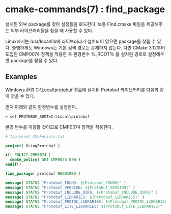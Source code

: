 # cmake-commands(7) : find_package

설치된 외부 package를 찾아 설정들을 로드한다. 보통 Find<PackageName>.cmake 파일을 제공해주는 외부 라이브러리들을 찾을 때 사용할 수 있다.

Linux에서는 /usr/local/lib에 라이브러리가 설치되어 있으면 package를 찾을 수 있다. 불행하게도 Windows는 기본 검색 경로는 존재하지 않는다. 다만 CMake 3.12부터 도입된 CMP0074 정책을 적용한 후 환경변수 %<PackageName>_ROOT% 를 설치된 경로로 설정해두면 package를 찾을 수 있다.

## Examples

Windows 환경 C:\Local\protobuf 경로에 설치된 Protobuf 라이브러리를 다음과 같이 찾을 수 있다.

먼저 아래와 같이 환경변수를 설정한다.

```cmd
> set PROTOBUF_ROOT=C:\Local\protobuf
```

환경 변수를 이용할 것이므로 CMP0074 정책을 적용한다.

```cmake
# Top-Level CMakeLists.txt

project( UsingProtobuf )

if( POLICY CMP0074 )
  cmake_policy( SET CMP0074 NEW )
endif()

find_package( protobuf REQUIRED )

message( STATUS "Protobuf_FOUND: ${Protobuf_FOUND}" )
message( STATUS "Protobuf_VERSION: ${Protobuf_VERSION}" )
message( STATUS "Protobuf_INCLUDE_DIRS: ${Protobuf_INCLUDE_DIRS}" )
message( STATUS "Protobuf_LIBRARIES: ${Protobuf_LIBRARIES}" )
message( STATUS "Protobuf_PROTOC_LIBRARIES: ${Protobuf_PROTOC_LIBRARIES}" )
message( STATUS "Protobuf_LITE_LIBRARIES: ${Protobuf_LITE_LIBRARIES}" )
```
